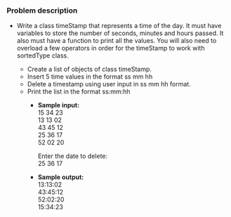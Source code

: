 ### Problem description

- Write a class timeStamp that represents a time of the
  day. It must have variables to store the number of
  seconds, minutes and hours passed. It also must have a
  function to print all the values. You will also need to
  overload a few operators in order for the timeStamp to work with sortedType class.
  
   - Create a list of objects of class timeStamp.
   - Insert 5 time values in the format ss mm hh
   - Delete a timestamp using user input in ss mm hh format.
   - Print the list in the format ss:mm:hh
        - **Sample input:**  
        15 34 23  
        13 13 02  
        43 45 12  
        25 36 17  
        52 02 20  
          
          Enter the date to delete:  
          25 36 17  
           
        - **Sample output:**  
        13:13:02  
        43:45:12  
        52:02:20  
        15:34:23  